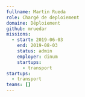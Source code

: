```yaml
---
fullname: Martin Rueda
role: Chargé de deploiement
domaine: Déploiement
github: mruedar
missions:
  - start: 2019-06-03
    end: 2019-08-03
    status: admin
    employer: dinum
    startups:
      - transport
startups:
  - transport
teams: []
---
```

